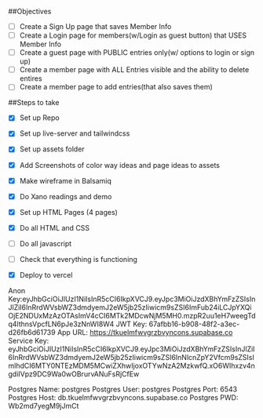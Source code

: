 ##Objectives
- [ ] Create a Sign Up page that saves Member Info
- [ ] Create a Login page for members(w/Login as guest button) that USES Member Info
- [ ] Create a guest page with PUBLIC entries only(w/ options to login or sign up)
- [ ] Create a member page with ALL Entries visible and the ability to delete entires
- [ ] Create a member page to add entries(that also saves them)

##Steps to take
- [x] Set up Repo
- [x] Set up live-server and tailwindcss 
- [x] Set up assets folder
- [x] Add Screenshots of color way ideas and page ideas to assets
- [x] Make wireframe in Balsamiq
- [x] Do Xano readings and demo
- [x] Set up HTML Pages (4 pages)
- [x] Do all HTML and CSS
- [ ] Do all javascript
- [ ] Check that everything is functioning
- [X] Deploy to vercel




Anon Key:eyJhbGciOiJIUzI1NiIsInR5cCI6IkpXVCJ9.eyJpc3MiOiJzdXBhYmFzZSIsInJlZiI6InRrdWVsbWZ3dmdyemJ2eW5jb25zIiwicm9sZSI6ImFub24iLCJpYXQiOjE2NDUxMzAzOTAsImV4cCI6MTk2MDcwNjM5MH0.mzpR2uu1eH7weegTdq4lthnsVpcfLN6pJe3zNnWI8W4
JWT Key: 67afbb16-b908-48f2-a3ec-d26fb6d61739
App URL: https://tkuelmfwvgrzbvyncons.supabase.co
Service Key: eyJhbGciOiJIUzI1NiIsInR5cCI6IkpXVCJ9.eyJpc3MiOiJzdXBhYmFzZSIsInJlZiI6InRrdWVsbWZ3dmdyemJ2eW5jb25zIiwicm9sZSI6InNlcnZpY2Vfcm9sZSIsImlhdCI6MTY0NTEzMDM5MCwiZXhwIjoxOTYwNzA2MzkwfQ.xO6WIhxzv4ngdiIVpz9DC9Wa0wOBrurvANuFsRjCfEw



Postgres Name: postgres
Postgres User: postgres
Postgres Port: 6543
Postgres Host: db.tkuelmfwvgrzbvyncons.supabase.co
Postgres PWD: Wb2md7yegM9jJmCt